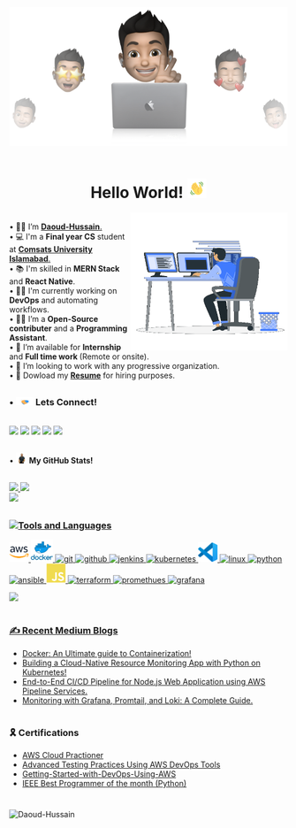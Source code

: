 <!--About myself!-->
<div align="center" >  
<img  src="Images/cover-photo.png" > </div>  </br> </a>
<div align="center" >  
  <h1> Hello World! 
 <img src="Images/shake-hand.gif" width="35px"> </h1>
</div>

<div align="left" >
<img align="right" height="250" width="285" src="Images/coding-boy.gif" > <br>
• 👨‍🎓 I’m <a href="https://daoudhussain.netlify.app/" target="_blank"><b>Daoud-Hussain</b>.</a> <br>
• 💻 I'm a <b>Final year CS</b> student at <a href="https://www.comsats.edu.pk/"><b>Comsats University Islamabad</b>.</a><br>
<!-- • 👨‍💻 I’m working as a <b>Full-Stack developer</b> at <a href="https://infiniti.dev/" target="_blank"><b>Infiniti Software</b>.</a><br> -->
• 📚 I'm skilled in <b>MERN Stack</b> and <b>React Native</b>.<br>
• 👨‍💻 I'm currently working on <b>DevOps</b> and automating workflows.<br>
• 👨‍🏫 I’m a <b>Open-Source contributer</b> and a <b>Programming Assistant</b>. <br>
• 🌱 I’m available for <b>Internship</b> and <b>Full time work </b>(Remote or onsite). <br>
• 🏢 I’m looking to work with any progressive organization.<br>
• 📄 Dowload my <a href="https://drive.google.com/file/d/1vpROvLKLJ2CqDIj8jTkiuQdyr0KVQmo1/view?usp=sharing" target="_blank"><b>Resume</b></a> for hiring purposes. <br>

</div>

##

<!--Social Media Links!-->
<div>
<h3> • <img src="Images/shakehand.gif" width="32">  <b> Lets Connect! </b> </h3> <br>
<a href = "https://www.instagram.com/daoud_huxxain/"><img src="https://img.icons8.com/fluent/48/000000/instagram-new.png"/></a>
<a href = "https://www.linkedin.com/in/daoud-hussain/"><img src="https://img.icons8.com/fluent/48/000000/linkedin.png"/></a>
<a href = "https://daoudhussain.netlify.app/"><img width="45" src="https://user-images.githubusercontent.com/87219816/170118695-dbda0e7b-11b1-4b06-a246-23abb6e08ea4.png"/></a>
<a href = "https://medium.com/@dev.daoudhussain"><img width="50" src="https://img.icons8.com/?size=100&id=GlEHSV1RF10y&format=png&color=000000"/></a>
<a href = "https://wa.me/923483016704"><img width="45" src="https://img.icons8.com/?size=100&id=16713&format=png&color=000000"/></a>



</div>

##

<!--Github stats!-->
  <p> • <img src="Images/github-stats.gif" width="20">  <b>  My GitHub Stats! </b> </p> <br>

<!--[![Daoud's github stats](https://github-readme-stats.vercel.app/api?username=daoud-hussain&count_private=true&title_color=ffffff&icon_color=2234AE&text_color=F0E68C&bg_color=ffffff,000000,130F40&hide_border=true&show_icons=true)](https://github.com/Daoud-Hussain) [![Top Langs](https://github-readme-stats.vercel.app/api/top-langs/?username=daoud-hussain&count_private=true&&title_color=ffffff&icon_color=2234AE&text_color=F0E68C&bg_color=0,000000,130F40&hide_border=true&show_icons=true&layout=compact&langs_count=8)](https://github.com/Daoud-Hussain) !-->

<div>
<a href="https://github.com/Daoud-Hussain">
  <img height="185em" src="https://github-readme-stats.vercel.app/api?username=daoud-hussain&title_color=ffffff&icon_color=2234AE&text_color=F0E68C&bg_color=ffffff,000000,130F40&hide_border=true&show_icons=true&include_all_commits=true&count_private=true"/>
  <img height="185em" src="https://github-readme-stats.vercel.app/api/top-langs/?username=daoud-hussain&layout=compact&langs_count=7&title_color=ffffff&icon_color=2234AE&text_color=F0E68C&bg_color=ffffff,000000,130F40&hide_border=true&show_icons=true"/>
</div>
<img src="https://readme-typing-svg.herokuapp.com?font=Open+Sans&color=F0E68C&width=500&lines=These+are+my+GitHub+stats..">

##

  <!--Used Languages and tools!-->
<h3> <img src = "https://media2.giphy.com/media/QssGEmpkyEOhBCb7e1/giphy.gif?cid=ecf05e47a0n3gi1bfqntqmob8g9aid1oyj2wr3ds3mg700bl&rid=giphy.gif" width = 20px>Tools and Languages </h3>
<!-- <div style="display: inline_block">  <br>  
  <img align="center" alt="html" height="30" width="40" src="https://raw.githubusercontent.com/devicons/devicon/master/icons/html5/html5-original.svg" />
  <img align="center" alt="css" height="30" width="40" src="https://raw.githubusercontent.com/devicons/devicon/master/icons/css3/css3-original.svg" />
   <img align="center" alt="javascript" height="30" width="40" src="https://raw.githubusercontent.com/devicons/devicon/master/icons/javascript/javascript-plain.svg" />  
  <img  align="center" alt="mongodb" height="30" width="40"  src="https://img.icons8.com/color/48/000000/mongodb.png"/>
  <img align="center" alt="react" height="30" width="40" src="https://raw.githubusercontent.com/devicons/devicon/master/icons/react/react-original.svg" />
  <img align="center" alt="express" height="30" width="40" src="https://raw.githubusercontent.com/devicons/devicon/master/icons/express/express-original.svg" />
  <img   align="center" alt="nodejs" height="30" width="40" src="https://img.icons8.com/color/48/000000/nodejs.png"/> 
  <img height="30" width="40"src ='https://raw.githubusercontent.com/rahulbanerjee26/githubAboutMeGenerator/main/icons/tailwind.svg'> </a>
  <img align="center" alt="Visual Studio Code" width="36px" src="https://raw.githubusercontent.com/github/explore/80688e429a7d4ef2fca1e82350fe8e3517d3494d/topics/visual-studio-code/visual-studio-code.png" />
  <img  align="center" alt="sql" height="30" width="40"  src="https://img.icons8.com/color/48/000000/sql.png"/>
  <img align="center"  alt="postman"  height="30" width="40" src="https://www.vectorlogo.zone/logos/getpostman/getpostman-icon.svg" /> 
  <img align="center" alt="wordpress" height="30" width="40" src="https://raw.githubusercontent.com/devicons/devicon/master/icons/wordpress/wordpress-original.svg" />
  <img align="center" alt="python" height="30" width="40" src="https://raw.githubusercontent.com/devicons/devicon/master/icons/python/python-original.svg" />
   <img align="center" alt="java" height="30" width="40" src="https://raw.githubusercontent.com/devicons/devicon/master/icons/java/java-original.svg" />
  <img align="center" alt="Git" width="36px" src="https://cdn.icon-icons.com/icons2/2415/PNG/512/git_plain_wordmark_logo_icon_146508.png" />
  <img align="center" alt="bootstrap" height="30" width="40" src="https://raw.githubusercontent.com/devicons/devicon/master/icons/bootstrap/bootstrap-original.svg" />
  <img align="center" alt="C++" height="30" width="40" src="https://raw.githubusercontent.com/devicons/devicon/master/icons/cplusplus/cplusplus-original.svg" />
</div> <br>
     -->

<p align="left">
  <img src="https://raw.githubusercontent.com/devicons/devicon/master/icons/amazonwebservices/amazonwebservices-original-wordmark.svg" alt="aws" title="aws" width="35" height="35"/>
  <img src="https://raw.githubusercontent.com/github/explore/80688e429a7d4ef2fca1e82350fe8e3517d3494d/topics/docker/docker.png" alt="docker" title="docker" width="40" height="40"/>   
  <img src="https://www.vectorlogo.zone/logos/git-scm/git-scm-icon.svg" alt="git" title="git" width="35" height="35"/> 
  <img src="https://www.vectorlogo.zone/logos/github/github-icon.svg" alt="github" title="github" width="35" height="35"/> 
  <img src="https://www.vectorlogo.zone/logos/jenkins/jenkins-icon.svg" alt="jenkins" title="jenkins" width="35" height="35"/>  
  <img src="https://www.vectorlogo.zone/logos/kubernetes/kubernetes-icon.svg" alt="kubernetes" title="kubernetes" width="35" height="35"/>  
  <img alt="Visual Studio Code" title="vs-code" width="35px" src="https://raw.githubusercontent.com/github/explore/80688e429a7d4ef2fca1e82350fe8e3517d3494d/topics/visual-studio-code/visual-studio-code.png" />
  <img src="https://www.vectorlogo.zone/logos/linux/linux-ar21.svg" alt="linux" title="linux" width="70" height="40"/>  
  <img src="https://www.vectorlogo.zone/logos/python/python-icon.svg" alt="python" title="python" width="35" height="35"/>  
  <img src="https://www.vectorlogo.zone/logos/ansible/ansible-icon.svg" alt="ansible" title="ansible" width="35" height="35"/> 
  <img alt="javascript" height="35" width="35" title="javascript" src="https://raw.githubusercontent.com/devicons/devicon/master/icons/javascript/javascript-plain.svg" />  
  <img src="https://www.vectorlogo.zone/logos/terraformio/terraformio-icon.svg" alt="terraform" title="terraform" width="35" height="35"/>
<!--   <img src="https://www.vectorlogo.zone/logos/circleci/circleci-icon.svg" alt="circleci" title="circleci" width="40" height="40"/>  -->
<!--   <img src="https://www.vectorlogo.zone/logos/codeship/codeship-icon.svg" alt="codeship" title="codeship" width="40" height="40"/>  -->
<!--   <img src="https://www.vectorlogo.zone/logos/atlassian_bamboo/atlassian_bamboo-icon.svg" alt="bamboo" title="bamboo" width="40" height="40"/> -->
<!--    <img src="https://www.vectorlogo.zone/logos/goharborio/goharborio-icon.svg" alt="harbor" title="harbor" width="40" height="40"/>  -->
<!--   <img src="https://www.vectorlogo.zone/logos/helmsh/helmsh-icon.svg" alt="harbor" title="harbor" width="40" height="40"/>  -->
<!--   <img src="https://www.vectorlogo.zone/logos/traefikio/traefikio-icon.svg" alt="traefik" title="traefik" width="40" height="40"/> -->
<!--   <img src="https://raw.githubusercontent.com/github/explore/85cceaeeaf993ca35664dc37ea24f9237fbbfc14/topics/nginx/nginx.png" alt="nginx" title="nginx" width="40" height="40"/>  -->
<!--   <img src="https://www.vectorlogo.zone/logos/elasticco_logstash/elasticco_logstash-icon.svg" alt="logstash" title="logstash" width="40" height="40"/> -->
<!--   <img src="https://www.vectorlogo.zone/logos/elasticco_kibana/elasticco_kibana-icon.svg" alt="kibana" title="kibana" width="40" height="40"/>  -->
  <img src="https://www.vectorlogo.zone/logos/prometheusio/prometheusio-icon.svg" alt="promethues" title="promethues" width="35" height="35"/>
<!--   <img src="https://www.vectorlogo.zone/logos/graphiteapp/graphiteapp-icon.svg" alt="graphite" title="graphite" width="40" height="40"/>  -->
  <img src="https://www.vectorlogo.zone/logos/grafana/grafana-icon.svg" alt="grafana" title="grafana" width="35" height="35"/>

</p>

<img src="https://readme-typing-svg.herokuapp.com?font=Open+Sans&color=61DBFB&width=500&lines=These+are+the+tools+that+I+am+working+with..">

#

### ✍ Recent Medium Blogs

<!-- MEDIUM-Blogs -->
- [Docker: An Ultimate guide to Containerization!](https://medium.com/@dev.daoudhussain/docker-an-ultimate-guide-to-containerization-4f9b7cc66b4f)
- [Building a Cloud-Native Resource Monitoring App with Python on Kubernetes!](https://medium.com/@dev.daoudhussain/building-a-cloud-native-resource-monitoring-app-with-python-on-kubernetes-bcf3ce3bf1cd)
- [End-to-End CI/CD Pipeline for Node.js Web Application using AWS Pipeline Services.](https://medium.com/@dev.daoudhussain/end-to-end-ci-cd-pipeline-for-node-js-web-application-using-aws-ci-cd-services-cc6d2d6ce874)
- [Monitoring with Grafana, Promtail, and Loki: A Complete Guide.](https://medium.com/@dev.daoudhussain/monitoring-with-grafana-promtail-and-loki-a-complete-guide-7a3284ca6fdc)

# 

### 🎗 Certifications

<!-- Certifications -->
- [AWS Cloud Practioner](https://drive.google.com/file/d/17zGyPucuvXKp20daomoBKQctIAKQXjyj/view)
- [Advanced Testing Practices Using AWS DevOps Tools](https://drive.google.com/file/d/15kU_TZbLn5QtW3PWvERmr4lWuuUEb2fU/view)
- [Getting-Started-with-DevOps-Using-AWS](https://drive.google.com/file/d/1T5Jf2_VLu1YlvIyiC7jdalP04v2WnxPs/view)
- [IEEE Best Programmer of the month (Python)](https://drive.google.com/file/d/1Wv2Yf75C7GCJmbAprGYp_CdtGbsrc7ZJ/view?usp=sharing)

#

<!--Profile view counter API!-->
<p align="left"> <img src="https://komarev.com/ghpvc/?username=Daoud-Hussain&label=Profile%20views&color=0e75b6&style=flat" alt="Daoud-Hussain" /> </p>
<!-- <img src="https://readme-typing-svg.herokuapp.com?font=Open+Sans&color=0e75b6&width=500&lines=Drop+a+text+to+hire+for+any+project...">     -->
